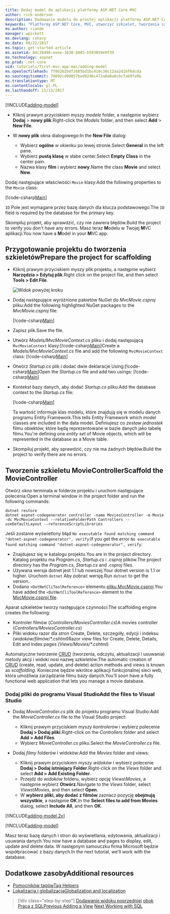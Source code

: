 ```yaml
---
title: Dodaj model do aplikacji platformy ASP.NET Core MVC
author: rick-anderson
description: Dodawanie modelu do prostej aplikacji platformy ASP.NET Core.
keywords: "Platformy ASP.NET Core, MVC, utworzyć szkielet, tworzenia szkieletu"
ms.author: riande
manager: wpickett
ms.devlang: csharp
ms.date: 09/22/2017
ms.topic: get-started-article
ms.assetid: 8dc28498-eeee-1638-b903-b593059e9f39
ms.technology: aspnet
ms.prod: .net-core
uid: tutorials/first-mvc-app-mac/adding-model
ms.openlocfilehash: ff0b262bdf2685bd1bc410c30c12aa2d16f6dcda
ms.sourcegitcommit: 7d092cd99057bad9246c472a8a0a8cbc7ab9fa9b
ms.translationtype: MT
ms.contentlocale: pl-PL
ms.lasthandoff: 11/13/2017
---
```

[!INCLUDE[adding-model](../../includes/mvc-intro/adding-model1.md)]

* <span data-ttu-id="c7f0e-104">Kliknij prawym przyciskiem myszy *modele* folder, a następnie wybierz **Dodaj** > **nowy plik**.</span><span class="sxs-lookup"><span data-stu-id="c7f0e-104">Right-click the *Models* folder, and then select **Add** > **New File**.</span></span> 
* <span data-ttu-id="c7f0e-105">W **nowy plik** okna dialogowego:</span><span class="sxs-lookup"><span data-stu-id="c7f0e-105">In the **New File** dialog:</span></span>

  * <span data-ttu-id="c7f0e-106">Wybierz **ogólne** w okienku po lewej stronie.</span><span class="sxs-lookup"><span data-stu-id="c7f0e-106">Select **General** in the left pane.</span></span>
  * <span data-ttu-id="c7f0e-107">Wybierz **pustą klasę** w słabe center.</span><span class="sxs-lookup"><span data-stu-id="c7f0e-107">Select **Empty Class** in the center pain.</span></span>
  * <span data-ttu-id="c7f0e-108">Nazwa klasy **film** i wybierz **nowy**.</span><span class="sxs-lookup"><span data-stu-id="c7f0e-108">Name the class **Movie** and select **New**.</span></span>

<span data-ttu-id="c7f0e-109">Dodaj następujące właściwości `Movie` klasy:</span><span class="sxs-lookup"><span data-stu-id="c7f0e-109">Add the following properties to the `Movie` class:</span></span>

[!code-csharp[Main](../../tutorials/first-mvc-app/start-mvc/sample/MvcMovie/Models/MovieNoEF.cs?name=snippet_1)]

<span data-ttu-id="c7f0e-110">`ID` Pole jest wymagane przez bazę danych dla klucza podstawowego.</span><span class="sxs-lookup"><span data-stu-id="c7f0e-110">The `ID` field is required by the database for the primary key.</span></span>

<span data-ttu-id="c7f0e-111">Skompiluj projekt, aby sprawdzić, czy nie zawiera błędów.</span><span class="sxs-lookup"><span data-stu-id="c7f0e-111">Build the project to verify you don't have any errors.</span></span> <span data-ttu-id="c7f0e-112">Masz teraz **M**odelu w Twojej **M**VC aplikacji.</span><span class="sxs-lookup"><span data-stu-id="c7f0e-112">You now have a **M**odel in your **M**VC app.</span></span>

## <a name="prepare-the-project-for-scaffolding"></a><span data-ttu-id="c7f0e-113">Przygotowanie projektu do tworzenia szkieletów</span><span class="sxs-lookup"><span data-stu-id="c7f0e-113">Prepare the project for scaffolding</span></span>

- <span data-ttu-id="c7f0e-114">Kliknij prawym przyciskiem myszy plik projektu, a następnie wybierz **Narzędzia > Edytuj plik**.</span><span class="sxs-lookup"><span data-stu-id="c7f0e-114">Right click on the project file, and then select **Tools > Edit File**.</span></span>

  ![Widok powyżej kroku](adding-model/_static/1.png)

- <span data-ttu-id="c7f0e-116">Dodaj następujące wyróżnione pakietów NuGet do *MvcMovie.csproj* pliku:</span><span class="sxs-lookup"><span data-stu-id="c7f0e-116">Add the following highlighted NuGet packages to the *MvcMovie.csproj* file:</span></span>
             
  [!code-csharp[Main](../first-mvc-app-xplat/start-mvc/sample/MvcMovie/MvcMovie.csproj?highlight=7,10)]

- <span data-ttu-id="c7f0e-117">Zapisz plik.</span><span class="sxs-lookup"><span data-stu-id="c7f0e-117">Save the file.</span></span>

- <span data-ttu-id="c7f0e-118">Utwórz *Models/MvcMovieContext.cs* pliku i dodaj następującą `MvcMovieContext` klasy:[!code-csharp[Main](../../tutorials/first-mvc-app-xplat/start-mvc/sample/MvcMovie/Models/MvcMovieContext.cs)]</span><span class="sxs-lookup"><span data-stu-id="c7f0e-118">Create a *Models/MvcMovieContext.cs* file and add the following `MvcMovieContext` class:  [!code-csharp[Main](../../tutorials/first-mvc-app-xplat/start-mvc/sample/MvcMovie/Models/MvcMovieContext.cs)]</span></span>
   
- <span data-ttu-id="c7f0e-119">Otwórz *Startup.cs* plik i dodać dwie deklaracje Using:[!code-csharp[Main](../../tutorials/first-mvc-app-xplat/start-mvc/sample/MvcMovie/Startup.cs?name=snippet1&highlight=1,2)]</span><span class="sxs-lookup"><span data-stu-id="c7f0e-119">Open the *Startup.cs* file and add two usings:  [!code-csharp[Main](../../tutorials/first-mvc-app-xplat/start-mvc/sample/MvcMovie/Startup.cs?name=snippet1&highlight=1,2)]</span></span>

- <span data-ttu-id="c7f0e-120">Kontekst bazy danych, aby dodać *Startup.cs* pliku:</span><span class="sxs-lookup"><span data-stu-id="c7f0e-120">Add the database context to the *Startup.cs* file:</span></span>

   [!code-csharp[Main](../../tutorials/first-mvc-app-xplat/start-mvc/sample/MvcMovie/Startup.cs?name=snippet2&highlight=6-7)]

  <span data-ttu-id="c7f0e-121">Ta wartość informuje klas modelu, które znajdują się w modelu danych programu Entity Framework.</span><span class="sxs-lookup"><span data-stu-id="c7f0e-121">This tells Entity Framework which model classes are included in the data model.</span></span> <span data-ttu-id="c7f0e-122">Definiujesz co *zestaw jednostek* filmu obiektów, które będą reprezentowane w bazie danych jako tabelę filmu.</span><span class="sxs-lookup"><span data-stu-id="c7f0e-122">You're defining one *entity set* of Movie objects, which will be represented in the database as a Movie table.</span></span>

- <span data-ttu-id="c7f0e-123">Skompiluj projekt, aby sprawdzić, czy nie ma żadnych błędów.</span><span class="sxs-lookup"><span data-stu-id="c7f0e-123">Build the project to verify there are no errors.</span></span>

## <a name="scaffold-the-moviecontroller"></a><span data-ttu-id="c7f0e-124">Tworzenie szkieletu MovieController</span><span class="sxs-lookup"><span data-stu-id="c7f0e-124">Scaffold the MovieController</span></span>

<span data-ttu-id="c7f0e-125">Otwórz okno terminala w folderze projektu i uruchom następujące polecenia:</span><span class="sxs-lookup"><span data-stu-id="c7f0e-125">Open a terminal window in the project folder and run the following commands:</span></span>

```
dotnet restore
dotnet aspnet-codegenerator controller -name MoviesController -m Movie -dc MvcMovieContext --relativeFolderPath Controllers --useDefaultLayout --referenceScriptLibraries 
```
<span data-ttu-id="c7f0e-126">Jeśli zostanie wyświetlony błąd `No executable found matching command "dotnet-aspnet-codegenerator", verify`:</span><span class="sxs-lookup"><span data-stu-id="c7f0e-126">If you get the error `No executable found matching command "dotnet-aspnet-codegenerator", verify`:</span></span>

 * <span data-ttu-id="c7f0e-127">Znajdujesz się w katalogu projektu.</span><span class="sxs-lookup"><span data-stu-id="c7f0e-127">You are in the project directory.</span></span> <span data-ttu-id="c7f0e-128">Katalog projektu ma *Program.cs*, *Startup.cs* i *.csproj* plików.</span><span class="sxs-lookup"><span data-stu-id="c7f0e-128">The project directory has the *Program.cs*, *Startup.cs* and *.csproj* files.</span></span>
 * <span data-ttu-id="c7f0e-129">Używana wersja dotnet jest 1.1 lub nowszej.</span><span class="sxs-lookup"><span data-stu-id="c7f0e-129">Your dotnet version is 1.1 or higher.</span></span> <span data-ttu-id="c7f0e-130">Uruchom `dotnet` Aby pobrać wersję.</span><span class="sxs-lookup"><span data-stu-id="c7f0e-130">Run `dotnet` to get the version.</span></span>
 * <span data-ttu-id="c7f0e-131">Dodano `<DotNetCliToolReference>` elementu [pliku MvcMovie.csproj](#prepare-the-project-for-scaffolding).</span><span class="sxs-lookup"><span data-stu-id="c7f0e-131">You have added the `<DotNetCliToolReference>` element to the [MvcMovie.csproj file](#prepare-the-project-for-scaffolding).</span></span>
 
<!--
> [!NOTE]
> If you get an error when the scaffolding command runs, see [issue 444 in the scaffolding repository](https://github.com/aspnet/scaffolding/issues/444) for a workaround.
-->

<span data-ttu-id="c7f0e-132">Aparat szkieletów tworzy następujące czynności:</span><span class="sxs-lookup"><span data-stu-id="c7f0e-132">The scaffolding engine creates the following:</span></span>

* <span data-ttu-id="c7f0e-133">Kontroler filmów (*Controllers/MoviesController.cs*)</span><span class="sxs-lookup"><span data-stu-id="c7f0e-133">A movies controller (*Controllers/MoviesController.cs*)</span></span>
* <span data-ttu-id="c7f0e-134">Pliki widoku razor dla stron Create, Delete, szczegóły, edycji i indeksu (*widoków/filmów/\*.cshtml*)</span><span class="sxs-lookup"><span data-stu-id="c7f0e-134">Razor view files for Create, Delete, Details, Edit and Index pages (*Views/Movies/\*.cshtml*)</span></span>

<span data-ttu-id="c7f0e-135">Automatyczne tworzenie [CRUD](https://wikipedia.org/wiki/Create,_read,_update_and_delete) (tworzenia, odczytu, aktualizacji i usuwania) metody akcji i widoki nosi nazwę *szkieletów*.</span><span class="sxs-lookup"><span data-stu-id="c7f0e-135">The automatic creation of [CRUD](https://wikipedia.org/wiki/Create,_read,_update_and_delete) (create, read, update, and delete) action methods and views is known as *scaffolding*.</span></span> <span data-ttu-id="c7f0e-136">Konieczne będzie wkrótce aplikacji funkcjonalnej sieci web, która umożliwia zarządzanie filmu bazy danych.</span><span class="sxs-lookup"><span data-stu-id="c7f0e-136">You'll soon have a fully functional web application that lets you manage a movie database.</span></span>

### <a name="add-the-files-to-visual-studio"></a><span data-ttu-id="c7f0e-137">Dodaj pliki do programu Visual Studio</span><span class="sxs-lookup"><span data-stu-id="c7f0e-137">Add the files to Visual Studio</span></span>

* <span data-ttu-id="c7f0e-138">Dodaj *MovieController.cs* plik do projektu programu Visual Studio:</span><span class="sxs-lookup"><span data-stu-id="c7f0e-138">Add the *MovieController.cs* file to the Visual Studio project:</span></span>

  * <span data-ttu-id="c7f0e-139">Kliknij prawym przyciskiem myszy *kontrolerów* i wybierz polecenie **Dodaj > Dodaj pliki**.</span><span class="sxs-lookup"><span data-stu-id="c7f0e-139">Right-click on the *Controllers* folder and select **Add > Add Files**.</span></span>
  * <span data-ttu-id="c7f0e-140">Wybierz *MovieController.cs* pliku.</span><span class="sxs-lookup"><span data-stu-id="c7f0e-140">Select the *MovieController.cs* file.</span></span>

* <span data-ttu-id="c7f0e-141">Dodaj *filmy* folderów i widoków:</span><span class="sxs-lookup"><span data-stu-id="c7f0e-141">Add the *Movies* folder and views:</span></span>

  * <span data-ttu-id="c7f0e-142">Kliknij prawym przyciskiem myszy *widoków* i wybierz polecenie **Dodaj > Dodaj istniejący Folder**.</span><span class="sxs-lookup"><span data-stu-id="c7f0e-142">Right-click on the *Views* folder and select **Add > Add Existing Folder**.</span></span>
  * <span data-ttu-id="c7f0e-143">Przejdź do *widoków* folderu, wybierz opcję *Views\Movies*, a następnie wybierz **Otwórz**.</span><span class="sxs-lookup"><span data-stu-id="c7f0e-143">Navigate to the *Views* folder, select *Views\Movies*, and then select **Open**.</span></span>
  * <span data-ttu-id="c7f0e-144">W **wybierz pliki, aby dodać z filmów** zaznacz pozycję **obejmują wszystkie**, a następnie **OK**.</span><span class="sxs-lookup"><span data-stu-id="c7f0e-144">In the **Select files to add from Movies** dialog, select **Include All**, and then **OK**.</span></span>

[!INCLUDE[adding-model 2x](../../includes/mvc-intro/adding-model2xp.md)]

[!INCLUDE[adding-model](../../includes/mvc-intro/adding-model3.md)]

<span data-ttu-id="c7f0e-145">Masz teraz bazę danych i stron do wyświetlania, edytowania, aktualizacji i usuwania danych.</span><span class="sxs-lookup"><span data-stu-id="c7f0e-145">You now have a database and pages to display, edit, update and delete data.</span></span> <span data-ttu-id="c7f0e-146">W następnym samouczku firma Microsoft będzie współpracować z bazy danych.</span><span class="sxs-lookup"><span data-stu-id="c7f0e-146">In the next tutorial, we'll work with the database.</span></span>

## <a name="additional-resources"></a><span data-ttu-id="c7f0e-147">Dodatkowe zasoby</span><span class="sxs-lookup"><span data-stu-id="c7f0e-147">Additional resources</span></span>

* [<span data-ttu-id="c7f0e-148">Pomocników tagów</span><span class="sxs-lookup"><span data-stu-id="c7f0e-148">Tag Helpers</span></span>](xref:mvc/views/tag-helpers/intro)
* [<span data-ttu-id="c7f0e-149">Lokalizacja i globalizacja</span><span class="sxs-lookup"><span data-stu-id="c7f0e-149">Globalization and localization</span></span>](xref:fundamentals/localization)

>[!div class="step-by-step"]
<span data-ttu-id="c7f0e-150">[Dodawanie widoku poprzedniej](adding-view.md)
[obok Praca z SQL](working-with-sql.md)</span><span class="sxs-lookup"><span data-stu-id="c7f0e-150">[Previous Adding a View](adding-view.md)
[Next Working with SQL](working-with-sql.md)</span></span>  
